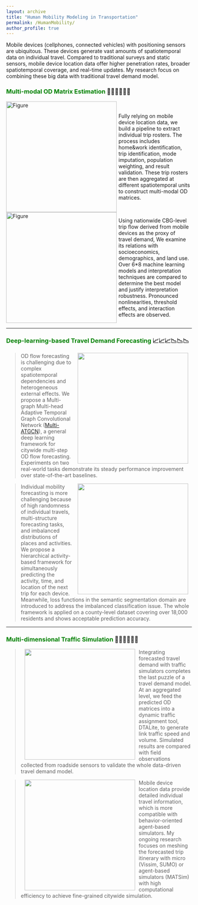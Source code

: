 ```yaml
---
layout: archive
title: "Human Mobility Modeling in Transportation"
permalink: /HumanMobility/
author_profile: true
---
```


Mobile devices (cellphones, connected vehicles) with positioning sensors are ubiquitous.
These devices generate vast amounts of spatiotemporal data on individual travel.
Compared to traditional surveys and static sensors, mobile device location data offer higher penetration rates, 
broader spatiotemporal coverage, and real-time updates.
My research focus on combining these big data with traditional travel demand model.

### <span style="color: green"> Multi-modal OD Matrix Estimation </span> 📑📑📑🚩🚩🚩

<div style="display: flex; justify-content: center; align-items: center;">
  <div style="flex: 0 0 auto; text-align: left; margin-right: 5px;">
    <a href="https://drum.lib.umd.edu/items/4be96816-0aaf-4d4d-a1f0-11593c284d8b">
        <img src="https://songhuahu-umd.github.io/images/FFF1.png" alt="Figure" style="width: 300px;" />
    </a>
  </div>
  <div style="flex: 1; text-align: left; margin-right: 5px;">
    Fully relying on mobile device location data, we build a pipeline to extract individual trip rosters. The process includes 
    home&work identification, trip identification, mode imputation, population weighting, and result validation. 
    These trip rosters are then aggregated at different spatiotemporal units to construct multi-modal OD matrices.
  </div>
</div>

<div style="display: flex; justify-content: center; align-items: center;">
  <div style="flex: 0 0 auto; text-align: left; margin-right: 5px;">
    <a href="https://www.sciencedirect.com/science/article/pii/S0965856423001635">
        <img src="https://songhuahu-umd.github.io/images/FF12.png" alt="Figure" style="width: 300px;" />
    </a>
  </div>
  <div style="flex: 1; text-align: left; margin-right: 5px;">
    Using nationwide CBG-level trip flow derived from mobile devices as the proxy of travel demand, 
    We examine its relations with socioeconomics, demographics, and land use. 
    Over 6*8 machine learning models and interpretation techniques are compared to determine the 
    best model and justify interpretation robustness. 
    Pronounced nonlinearities, threshold effects, and interaction effects are observed.
  </div>
</div>


---

### <span style="color: green"> Deep-learning-based Travel Demand Forecasting </span> 📈📈📈📉📉📉

> <a href="https://github.com/SonghuaHu-UMD/MultiSTGraph"><img style="float: right" src="https://songhuahu-umd.github.io/images/FF2.png" width="300" hspace="10"></a>
OD flow forecasting is challenging due to complex spatiotemporal dependencies and heterogeneous external
effects. We propose a Multi-graph Multi-head Adaptive Temporal Graph Convolutional Network ([Multi-ATGCN](https://github.com/SonghuaHu-UMD/MultiSTGraph)),
a general deep learning framework for citywide multi-step OD flow forecasting.
Experiments on two real-world tasks demonstrate its steady performance improvement over state-of-the-art baselines.

> <a href="https://www.sciencedirect.com/science/article/pii/S0968090X22003758"><img style="float: right" src="https://songhuahu-umd.github.io/images/FF16.gif" width="300" hspace="10"></a>
Individual mobility forecasting is more challenging because of high randomness of individual travels, 
multi-structure forecasting tasks, and imbalanced distributions of places and activities.
We propose a hierarchical activity-based framework for simultaneously predicting the activity, time, and location of
the next trip for each device. Meanwhile, loss functions in the semantic segmentation domain are introduced to address the imbalanced classification issue.
The whole framework is applied on a county-level dataset covering over 18,000 residents and shows acceptable prediction accuracy.

---

### <span style="color: green"> Multi-dimensional Traffic Simulation </span>🚦🚦🚦🚗🚗🚗

> <a href="https://songhuahu-umd.github.io/NextTDM/"><img style="float: left" src="https://songhuahu-umd.github.io/images/FF62.gif" width="300" hspace="10"></a>
Integrating forecasted travel demand with traffic simulators completes the last puzzle of a travel demand model.
At an aggregated level, we feed the predicted OD matrices into a dynamic traffic assignment tool, DTALite, to generate link traffic speed and volume.
Simulated results are compared with field observations collected from roadside sensors to validate the whole data-driven travel demand model.

> <a href="https://songhuahu-umd.github.io/NextTDM/"><img style="float: left" src="https://songhuahu-umd.github.io/images/FF61.gif" width="300" hspace="10"></a>
Mobile device location data provide detailed individual travel information, which is more compatible with behavior-oriented agent-based simulators. 
My ongoing research focuses on meshing the forecasted trip itinerary with micro (Vissim, SUMO) 
or agent-based simulators (MATSim) with high computational efficiency to achieve fine-grained citywide simulation. 